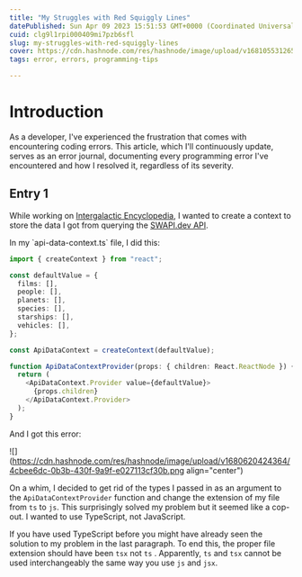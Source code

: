 ```yaml
---
title: "My Struggles with Red Squiggly Lines"
datePublished: Sun Apr 09 2023 15:51:53 GMT+0000 (Coordinated Universal Time)
cuid: clg9l1rpi000409mi7pzb6sfl
slug: my-struggles-with-red-squiggly-lines
cover: https://cdn.hashnode.com/res/hashnode/image/upload/v1681055312657/b9f8609f-2b43-45e4-be18-c5aa90e1f9ed.png
tags: error, errors, programming-tips

---
```


# Introduction

As a developer, I've experienced the frustration that comes with encountering coding errors. This article, which I'll continuously update, serves as an error journal, documenting every programming error I've encountered and how I resolved it, regardless of its severity.

## Entry 1

While working on [Intergalactic Encyclopedia](https://github.com/Jemeni11/intergalactic-encyclopedia), I wanted to create a context to store the data I got from querying the [SWAPI.dev API](https://swapi.dev/).

In my \`api-data-context.ts\` file, I did this:

```typescript
import { createContext } from "react";

const defaultValue = {
  films: [],
  people: [],
  planets: [],
  species: [],
  starships: [],
  vehicles: [],
};

const ApiDataContext = createContext(defaultValue);

function ApiDataContextProvider(props: { children: React.ReactNode }) {
  return (
    <ApiDataContext.Provider value={defaultValue}>
      {props.children}
    </ApiDataContext.Provider>
  );
}
```

And I got this error:

![](https://cdn.hashnode.com/res/hashnode/image/upload/v1680620424364/4cbee6dc-0b3b-430f-9a9f-e027113cf30b.png align="center")

On a whim, I decided to get rid of the types I passed in as an argument to the `ApiDataContextProvider` function and change the extension of my file from `ts` to `js`. This surprisingly solved my problem but it seemed like a cop-out. I wanted to use TypeScript, not JavaScript.

If you have used TypeScript before you might have already seen the solution to my problem in the last paragraph. To end this, the proper file extension should have been `tsx` not `ts` . Apparently, `ts` and `tsx` cannot be used interchangeably the same way you use `js` and `jsx`.